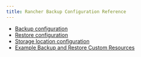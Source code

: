 ```yaml
---
title: Rancher Backup Configuration Reference
---
```


<head>
  <link rel="canonical" href="https://ranchermanager.docs.rancher.com/reference-guides/backup-restore-configuration"/>
</head>

- [Backup configuration](backup-configuration.md)
- [Restore configuration](restore-configuration.md)
- [Storage location configuration](storage-configuration.md)
- [Example Backup and Restore Custom Resources](examples.md)